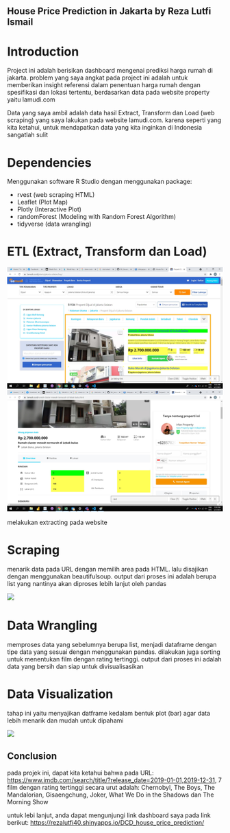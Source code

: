 ## House Price Prediction in Jakarta by Reza Lutfi Ismail 

# Introduction
Project ini adalah berisikan dashboard mengenai prediksi harga rumah di jakarta. problem yang saya angkat pada project ini adalah untuk memberikan insight referensi dalam penentuan harga rumah dengan spesifikasi dan lokasi tertentu, berdasarkan data pada website property yaitu lamudi.com 

Data yang saya ambil adalah data hasil Extract, Transform dan Load (web scraping) yang saya lakukan pada website lamudi.com. karena seperti yang kita ketahui, untuk mendapatkan data yang kita inginkan di Indonesia sangatlah sulit

# Dependencies
Menggunakan software R Studio dengan menggunakan package: 

- rvest (web scraping HTML)
- Leaflet (Plot Map)
- Plotly (Interactive Plot)
- randomForest (Modeling with Random Forest Algorithm)
- tidyverse (data wrangling)

# ETL (Extract, Transform dan Load)
<img src = 'asset/1.jpg'>
<img src = 'asset/2.jpg'>

melakukan extracting pada website 

# Scraping
menarik data pada URL dengan memilih area pada HTML. lalu disajikan dengan menggunakan beautifulsoup. output dari proses ini adalah 
berupa list yang nantinya akan diproses lebih lanjut oleh pandas

<img src='asset/SC.png'>

# Data Wrangling
memproses data yang sebelumnya berupa list, menjadi dataframe dengan tipe data yang sesuai dengan menggunakan pandas. dilakukan juga 
sorting untuk menentukan film dengan rating tertinggi. output dari proses ini adalah data yang bersih dan siap untuk divisualisasikan

# Data Visualization
tahap ini yaitu menyajikan datframe kedalam bentuk plot (bar) agar data lebih menarik dan mudah untuk dipahami

<img src='plot1.png'>

## Conclusion
pada projek ini, dapat kita ketahui bahwa pada URL: https://www.imdb.com/search/title/?release_date=2019-01-01,2019-12-31, 7 film 
dengan rating tertinggi secara urut adalah: Chernobyl, The Boys, The Mandalorian, Gisaengchung, Joker, What We Do in the Shadows dan 
The Morning Show

untuk lebi lanjut, anda dapat mengunjungi link dashboard saya pada link berikut: 
https://rezalutfi40.shinyapps.io/DCD_house_price_prediction/



